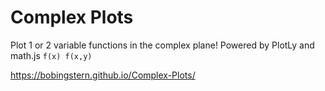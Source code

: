 # Complex Plots
Plot 1 or 2 variable functions in the complex plane! Powered by PlotLy and math.js `f(x) f(x,y)`

https://bobingstern.github.io/Complex-Plots/
